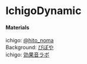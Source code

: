 # IchigoDynamic





#### Materials
ichigo: [@hito_noma](https://twitter.com/hito_noma)  
Background: [ぴぽや](http://piposozai.blog76.fc2.com/)  
ichigo: [効果音ラボ](http://soundeffect-lab.info/)  